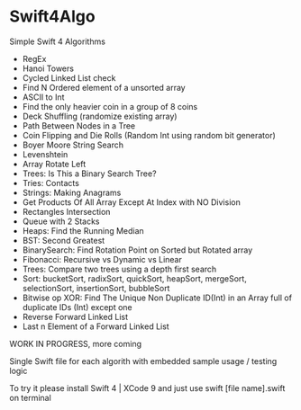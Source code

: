 # Swift4Algo

Simple Swift 4 Algorithms

- RegEx
- Hanoi Towers
- Cycled Linked List check
- Find N Ordered element of a unsorted array
- ASCII to Int
- Find the only heavier coin in a group of 8 coins
- Deck Shuffling (randomize existing array)
- Path Between Nodes in a Tree
- Coin Flipping and Die Rolls (Random Int using random bit generator)
- Boyer Moore String Search
- Levenshtein
- Array Rotate Left
- Trees: Is This a Binary Search Tree?
- Tries: Contacts
- Strings: Making Anagrams
- Get Products Of All Array Except At Index with NO Division
- Rectangles Intersection
- Queue with 2 Stacks
- Heaps: Find the Running Median
- BST: Second Greatest
- BinarySearch: Find Rotation Point on Sorted but Rotated array
- Fibonacci: Recursive vs Dynamic vs Linear
- Trees: Compare two trees using a depth first search
- Sort: bucketSort, radixSort, quickSort, heapSort, mergeSort, selectionSort, insertionSort, bubbleSort 
- Bitwise op XOR: Find The Unique Non Duplicate ID(Int) in an Array full of duplicate IDs (Int) except one
- Reverse Forward Linked List
- Last n Element of a Forward Linked List



WORK IN PROGRESS, more coming

Single Swift file for each algorith with embedded sample usage / testing logic

To try it please install Swift 4 | XCode 9 and just use swift [file name].swift on terminal

